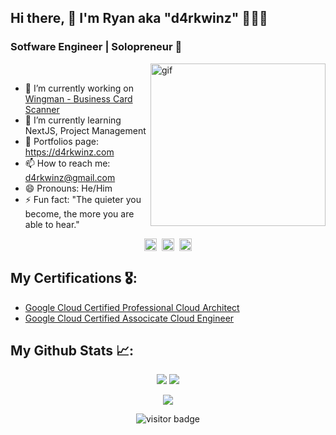 ## Hi there, 👋 I'm Ryan aka "d4rkwinz" 🦸🏻‍♂️
### Sotfware Engineer | Solopreneur 🚀

<img align="right" width="280px" height="260px" src="https://media.giphy.com/media/SXxI9NlwvYiY3bRsck/giphy.gif" alt="gif" />

<br />

- 🔭  I’m currently working on [Wingman - Business Card Scanner](https://wingman.xyz)
- 🌱  I’m currently learning NextJS, Project Management
- 💬  Portfolios page: https://d4rkwinz.com
- 📫  How to reach me: d4rkwinz@gmail.com
- 😄  Pronouns: He/Him
- ⚡  Fun fact: "The quieter you become, the more you are able to hear." 

<p align="center">
  <a href="mailto:d4rkwinz@gmail.com" target="blank"><img align="center" src="https://cdn.jsdelivr.net/npm/simple-icons@3.0.1/icons/gmail.svg" alt="d4rkwinz" height="20" width="20" /></a>&nbsp;
  <a href="https://linkedin.com/in/d4rkwinz" target="blank"><img align="center" src="https://cdn.jsdelivr.net/npm/simple-icons@3.0.1/icons/linkedin.svg" alt="d4rkwinz" height="20" width="20" /></a>&nbsp;
  <a href="https://twitter.com/d4rkwinz" target="blank"><img align="center" src="https://cdn.jsdelivr.net/npm/simple-icons@3.0.1/icons/twitter.svg" alt="d4rkwinz" height="20" width="20" /></a>
</p>

## My Certifications 🎖:
- [Google Cloud Certified Professional Cloud Architect](https://www.credential.net/0bf33c33-ff68-4461-ad48-071bc62275c5)
- [Google Cloud Certified Associcate Cloud Engineer](https://www.credential.net/1c89c57f-d89c-4e1f-bb15-9de66299d856)

## My Github Stats 📈:
<p align="center">
  <img src="https://github-readme-stats.vercel.app/api?username=d4rkwinz&count_private=true&show_icons=true&custom_title=d4rkwinz's stats&locale=en&theme=vue" />
  <img src="https://github-readme-stats.vercel.app/api/top-langs/?username=d4rkwinz&langs_count=8&custom_title=d4rkwinz's stats&layout=compact" />
</p>

<p align="center">
  <img src="https://github-readme-streak-stats.herokuapp.com/?user=d4rkwinz&theme=vue" />
 </p>

<p align='center'>
  <img src="https://visitor-badge.glitch.me/badge?page_id=d4rkwinz.d4rkwinz" alt="visitor badge"/>
</p>
